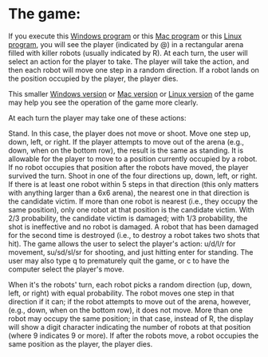 # The game:
If you execute this [Windows program](http://www.solomonlrussell.com/fall16/cs2/Projects/3/zion.exe) or this [Mac program](http://www.solomonlrussell.com/fall16/cs2/Projects/3/zionmac.zip) or this [Linux program](http://www.solomonlrussell.com/fall16/cs2/Projects/3/zion.linux), you will see the player (indicated by @) in a rectangular arena filled with killer robots (usually indicated by R). At each turn, the user will select an action for the player to take. The player will take the action, and then each robot will move one step in a random direction. If a robot lands on the position occupied by the player, the player dies.

This smaller [Windows version](http://www.solomonlrussell.com/fall16/cs2/Projects/3/minizion.exe) or [Mac version](http://www.solomonlrussell.com/fall16/cs2/Projects/3/minizionmac.zip) or [Linux version](http://www.solomonlrussell.com/fall16/cs2/Projects/3/minizion.linux) of the game may help you see the operation of the game more clearly.

At each turn the player may take one of these actions:

Stand. In this case, the player does not move or shoot.
Move one step up, down, left, or right. If the player attempts to move out of the arena (e.g., down, when on the bottom row), the result is the same as standing. It is allowable for the player to move to a position currently occupied by a robot. If no robot occupies that position after the robots have moved, the player survived the turn.
Shoot in one of the four directions up, down, left, or right. If there is at least one robot within 5 steps in that direction (this only matters with anything larger than a 6x6 arena), the nearest one in that direction is the candidate victim. If more than one robot is nearest (i.e., they occupy the same position), only one robot at that position is the candidate victim. With 2/3 probability, the candidate victim is damaged; with 1/3 probability, the shot is ineffective and no robot is damaged. A robot that has been damaged for the second time is destroyed (i.e., to destroy a robot takes two shots that hit).
The game allows the user to select the player's action: u/d/l/r for movement, su/sd/sl/sr for shooting, and just hitting enter for standing. The user may also type q to prematurely quit the game, or c to have the computer select the player's move.

When it's the robots' turn, each robot picks a random direction (up, down, left, or right) with equal probability. The robot moves one step in that direction if it can; if the robot attempts to move out of the arena, however, (e.g., down, when on the bottom row), it does not move. More than one robot may occupy the same position; in that case, instead of R, the display will show a digit character indicating the number of robots at that position (where 9 indicates 9 or more). If after the robots move, a robot occupies the same position as the player, the player dies.
